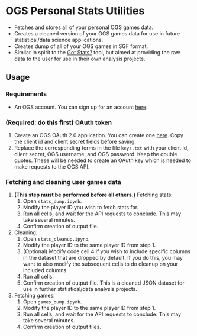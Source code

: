 # OGS Personal Stats Utilities
* Fetches and stores all of your personal OGS games data.
* Creates a cleaned version of your OGS games data for use in future statistical/data science applications.
* Creates dump of all of your OGS games in SGF format.
* Similar in spirit to the [Got Stats?](https://avavt.github.io/gotstats/#/) tool, but aimed at providing the raw data to the user for use in their own analysis projects.

## Usage

### Requirements

* An OGS account. You can sign up for an account [here](https://online-go.com/).

### **(Required: do this first)** OAuth token
1. Create an OGS OAuth 2.0 application. You can create one [here](https://online-go.com/oauth2/applications/). Copy the client id and client secret fields before saving.
2. Replace the corresponding terms in the file `keys.txt` with your client id, client secret, OGS username, and OGS password. Keep the double quotes. These will be needed to create an OAuth key which is needed to make requests to the OGS API.
    
### Fetching and cleaning user games data
1. **(This step must be performed before all others.)** Fetching stats:
    1. Open `stats_dump.ipynb`.
    2. Modify the player ID you wish to fetch stats for.
    2. Run all cells, and wait for the API requests to conclude. This may take several minutes.
    3. Confirm creation of output file.
2. Cleaning:
    1. Open `stats_cleanup.ipynb`.
    2. Modify the player ID to the same player ID from step 1.
    3. (Optional) Modify code cell 4 if you wish to include specific columns in the dataset that are dropped by default. If you do this, you may want to also modify the subsequent cells to do cleanup on your included columns.
    3. Run all cells.
    4. Confirm creation of output file. This is a cleaned JSON dataset for use in further statistical/data analysis projects.
3. Fetching games:
    1. Open `games_dump.ipynb`.
    2. Modify the player ID to the same player ID from step 1.
    3. Run all cells, and wait for the API requests to conclude. This may take several minutes.
    4. Confirm creation of output files.